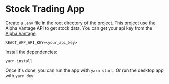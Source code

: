 # Stock Trading App 

Create a `.env` file in the root directory of the project. This project use the Alpha Vantage API to get stock data. You can get your api key from the [Alpha Vantage](https://www.alphavantage.co/).

```shell
REACT_APP_API_KEY=<your_api_key>
```

Install the dependencies:

```shell
yarn install
```

Once it's done, you can run the app with `yarn start`. Or run the desktop app with `yarn dev`.
